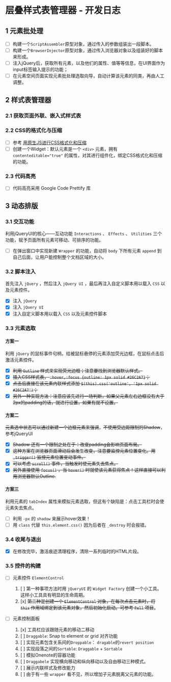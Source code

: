 # 层叠样式表管理器 - 开发日志

## 1 元素批处理

* [ ] 构建一个`ScriptAssembler`原型对象，通过传入的参数组装出一段脚本。
* [ ] 构建一个`BrowserInjector`原型对象，通过传入浏览器对象以及组装好的脚本来形成。
* [ ] 注入jQuery后，获取所有元素，以及他们的属性、值等等信息，在UI界面作为input标签输入提示的功能；
* [ ] 在元素空间页面实现元素批处理选取向导，自动计算该元素的同类，再由人工调整。

## 2 样式表管理器

### 2.1 获取页面外联、嵌入式样式表

### 2.2 CSS的格式化与压缩

* [ ] 参考 [用原生JS进行CSS格式化和压缩](https://www.cnblogs.com/artwl/archive/2012/03/25/2416909.html)
* [ ] 创建一个Widget：默认元素是一个 `<div>` 元素，拥有 `contenteditable="true"` 的属性，对其进行组件化，绑定CSS格式化和压缩的功能。

### 2.3 代码高亮

* [ ] 代码高亮采用 Google Code Prettify 库

## 3 动态排版

### 3.1 交互功能

利用jQueryUI的核心——互动功能 `Interactions` 、 `Effects` 、 `Utilities` 三个功能，赋予页面所有元素可移动、可排序的功能。

* [ ] 在弹出窗口中实现新建 `Wrapper` 的功能，自动将 `body` 下所有元素 `append` 到自己后面，让用户能控制整个文档区域的大小。

### 3.2 脚本注入

首先注入 `jQuery` ，然后注入 `jQuery UI` ，最后再注入自定义脚本用以载入 `CSS` 以及元素控件。

* [x] 注入 `jQuery`
* [x] 注入 `jQuery UI`
* [x] 注入自定义脚本用以载入 `CSS` 以及元素控件脚本

### 3.3 元素选取

#### 方案一

利用 `jQuery` 的鼠标事件句柄，给被鼠标悬停的元素添加荧光边框，在鼠标点击后激活元素控件。

* [x] ~~利用 `Outline` 样式来实现荧光边框；注意要找到浏览器默认样式。~~
* [x] ~~插入CSS样式表， `:hover,:focus {outline: 1px solid #26C2A7}`；~~
* [x] ~~点击后直接在该元素内联样式添加 `$(this).css('outline', '1px solid #26C2A7')`；~~
* [x] ~~另外一种实现方法：注意应该先进行一场判断，如果父元素左右边框没有大于2px的padding的话，就进行设置，如果有就不设置。~~

#### 方案二

~~元素选中状态可以通过新建一个边框元素来强调~~，~~不使用受边距限制的Shadow~~，参考jQueryUI

* [x] ~~Shadow 还有一个限制之处在于：改变padding会影响页面布局。~~
* [x] ~~这种方案在浏览器页面滑动后会发生改变，注意要监控元素位置变化。用 `_trigger()` 监控元素位置变动事件。~~
* [x] ~~可以考虑 `scroll()` 事件，当触发时使元素失去焦点。~~
* [x] ~~另外直接使用 `focus()` ，当 `hover()` 时就使该元素获得焦点！这样直接可以利用浏览器默认Outline.~~

#### 方案三

利用元素的 `tabIndex` 属性来模拟元素选取，但这有个缺陷是：点击工具栏时会使元素失去焦点。

* [ ] 利用 `-px` 的 `shadow` 来展示hover效果！
* [ ] 用 `class` 代替 `this.element.css()` 因为后者在 `_destroy` 时会报错。

### 3.4 收尾与退出

* [x] 在修改完毕，激活痕迹清理程序，清除一系列临时的HTML片段。

### 3.5 控件的构建

* [ ] 元素控件 `ElementControl`
    1. [ ] 第一种事项方法时用 `jQueryUI` 的 `Widget Factory` 创建一个小工具。这样小工具具有明显的生命周期。
    2. [x] ~~第二种是创建一个 `ElementControl` 对象，在每次点击元素时，将 `this` 作用域绑定到该元素对象，然后初始化启动。可参考 `Pell` 项目~~。

* [ ] 元素控制面板
    1. [x] 工具栏应该跟随元素的移动二移动
    2. [ ] `Draggable`: Snap to element or grid 对齐功能
    3. [ ] 实现元素包含关系间的`Droppable`： `dragable`的`revert position`
    4. [ ] 实现段落之间的`Sortable`: `Draggable` + `Sortable`
    5. [ ] 模拟Onenote的容器功能
    6. [ ] `Draggabele` 实现横向移动和纵向移动以及自由移动三种模式。
    7. [ ] 展示内联样式及修改能力
    8. [ ] 由于有一些 `wrapper` 看不见，所以增加子元素脱离父元素的功能。